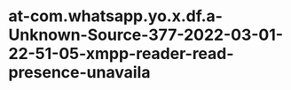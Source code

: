 # at-com.whatsapp.yo.x.df.a-Unknown-Source-377-2022-03-01-22-51-05-xmpp-reader-read-presence-unavaila